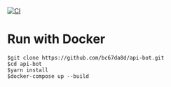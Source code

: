 [![CI](https://github.com/bc67da8d/web-bot/actions/workflows/main.yml/badge.svg?branch=master)](https://github.com/bc67da8d/web-bot/actions/workflows/main.yml)
# Run with Docker
```
$git clone https://github.com/bc67da8d/api-bot.git
$cd api-bot
$yarn install
$docker-compose up --build
```